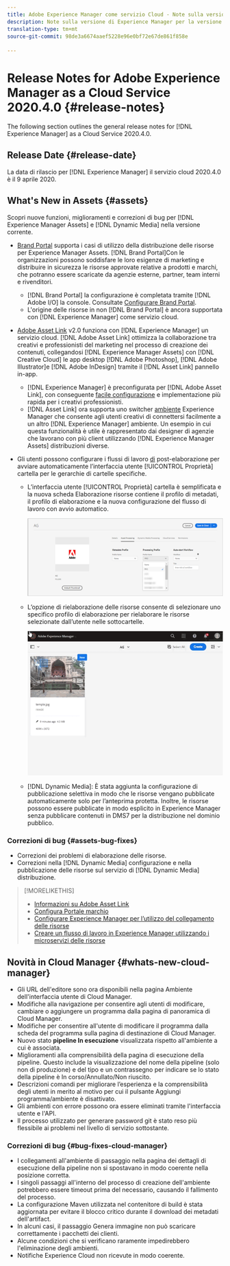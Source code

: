 ```yaml
---
title: Adobe Experience Manager come servizio Cloud - Note sulla versione 2020.4.0
description: Note sulla versione di Experience Manager per la versione 2020.4.0
translation-type: tm+mt
source-git-commit: 98de3a6674aaef5228e96e0bf72e67de861f858e

---
```



# Release Notes for Adobe Experience Manager as a Cloud Service 2020.4.0 {#release-notes}

The following section outlines the general release notes for [!DNL Experience Manager] as a Cloud Service 2020.4.0.

## Release Date {#release-date}

La data di rilascio per [!DNL Experience Manager] il servizio cloud 2020.4.0 è il 9 aprile 2020.

## What&#39;s New in Assets {#assets}

Scopri nuove funzioni, miglioramenti e correzioni di bug per [!DNL Experience Manager Assets] e [!DNL Dynamic Media] nella versione corrente.

* [Brand Portal](https://docs.adobe.com/content/help/it-IT/experience-manager-brand-portal/using/home.html) supporta i casi di utilizzo della distribuzione delle risorse per Experience Manager Assets. [!DNL Brand Portal]Con le organizzazioni possono soddisfare le loro esigenze di marketing e distribuire in sicurezza le risorse approvate relative a prodotti e marchi, che potranno essere scaricate da agenzie esterne, partner, team interni e rivenditori.
   * [!DNL Brand Portal] la configurazione è completata tramite [!DNL Adobe I/O] la console. Consultate [Configurare Brand Portal](https://docs.adobe.com/content/help/en/experience-manager-brand-portal/using/publish/configure-aem-assets-with-brand-portal.html).
   * L&#39;origine delle risorse in non [!DNL Brand Portal] è ancora supportata con [!DNL Experience Manager] come servizio cloud.

* [Adobe Asset Link](https://helpx.adobe.com/it/enterprise/using/adobe-asset-link.html) v2.0 funziona con [!DNL Experience Manager] un servizio cloud. [!DNL Adobe Asset Link] ottimizza la collaborazione tra creativi e professionisti del marketing nel processo di creazione dei contenuti, collegandosi [!DNL Experience Manager Assets] con [!DNL Creative Cloud] le app desktop [!DNL Adobe Photoshop], [!DNL Adobe Illustrator]e [!DNL Adobe InDesign] tramite il [!DNL Asset Link] pannello in-app.
   * [!DNL Experience Manager] è preconfigurata per [!DNL Adobe Asset Link], con conseguente [facile configurazione](https://helpx.adobe.com/enterprise/using/configure-aem-assets-for-asset-link.html) e implementazione più rapida per i creativi professionisti.
   * [!DNL Asset Link] ora supporta uno switcher [ambiente](https://helpx.adobe.com/enterprise/using/manage-assets-using-adobe-asset-link.html#UseAdobeAssetLink) Experience Manager che consente agli utenti creativi di connettersi facilmente a un altro [!DNL Experience Manager] ambiente. Un esempio in cui questa funzionalità è utile è rappresentato dai designer di agenzie che lavorano con più client utilizzando [!DNL Experience Manager Assets] distribuzioni diverse.

* Gli utenti possono configurare i flussi di lavoro [di](/help/assets/asset-microservices-configure-and-use.md#post-processing-workflows) post-elaborazione per avviare automaticamente l’interfaccia utente [!UICONTROL Proprietà] cartella per le gerarchie di cartelle specifiche.
   * L’interfaccia utente [!UICONTROL Proprietà] cartella è semplificata e la nuova scheda Elaborazione  risorse contiene il profilo di metadati, il profilo di elaborazione e la nuova configurazione del flusso di lavoro con avvio automatico.

      ![I profili di elaborazione possono essere facilmente applicati alle cartelle e tutte le risorse caricate nelle cartelle vengono elaborate utilizzando questi profili](/help/assets/assets/asset-processing-folder-properties.png)

   * L’opzione di rielaborazione delle risorse consente di selezionare uno specifico profilo di elaborazione per rielaborare le risorse selezionate dall’utente nelle sottocartelle.

      ![Rielaborare le risorse selezionate utilizzando un profilo di elaborazione specifico](/help/assets/assets/fpo-existing-asset-reprocess.gif)

   * [!DNL Dynamic Media]: È stata aggiunta la configurazione di pubblicazione selettiva in modo che le risorse vengano pubblicate automaticamente solo per l’anteprima protetta. Inoltre, le risorse possono essere pubblicate in modo esplicito in Experience Manager senza pubblicare contenuti in DMS7 per la distribuzione nel dominio pubblico.

### Correzioni di bug {#assets-bug-fixes}

* Correzioni dei problemi di elaborazione delle risorse.
* Correzioni nella [!DNL Dynamic Media] configurazione e nella pubblicazione delle risorse sul servizio di [!DNL Dynamic Media] distribuzione.

>[!MORELIKETHIS]
>
>* [Informazioni su Adobe Asset Link](https://www.adobe.com/creativecloud/business/enterprise/adobe-asset-link.html)
>* [Configura Portale marchio](https://docs.adobe.com/content/help/en/experience-manager-brand-portal/using/publish/configure-aem-assets-with-brand-portal.html)
>* [Configurare Experience Manager per l’utilizzo del collegamento delle risorse](https://helpx.adobe.com/enterprise/using/configure-aem-assets-for-asset-link.html)
>* [Creare un flusso di lavoro in Experience Manager utilizzando i microservizi delle risorse](https://docs.adobe.com/content/help/en/experience-manager-cloud-service/assets/manage/asset-microservices-configure-and-use.html#post-processing-workflows)


## Novità in Cloud Manager {#whats-new-cloud-manager}

* Gli URL dell&#39;editore sono ora disponibili nella pagina Ambiente dell&#39;interfaccia utente di Cloud Manager.
* Modifiche alla navigazione per consentire agli utenti di modificare, cambiare o aggiungere un programma dalla pagina di panoramica di Cloud Manager.
* Modifiche per consentire all&#39;utente di modificare il programma dalla scheda del programma sulla pagina di destinazione di Cloud Manager.
* Nuovo stato **pipeline In esecuzione** visualizzata rispetto all&#39;ambiente a cui è associata.
* Miglioramenti alla comprensibilità della pagina di esecuzione della pipeline. Questo include la visualizzazione del nome della pipeline (solo non di produzione) e del tipo e un contrassegno per indicare se lo stato della pipeline è In corso/Annullato/Non riuscito.
* Descrizioni comandi per migliorare l’esperienza e la comprensibilità degli utenti in merito al motivo per cui il pulsante Aggiungi programma/ambiente è disattivato.
* Gli ambienti con errore possono ora essere eliminati tramite l&#39;interfaccia utente e l&#39;API.
* Il processo utilizzato per generare password git è stato reso più flessibile ai problemi nel livello di servizio sottostante.

### Correzioni di bug {#bug-fixes-cloud-manager}

* I collegamenti all&#39;ambiente di passaggio nella pagina dei dettagli di esecuzione della pipeline non si spostavano in modo coerente nella posizione corretta.
* I singoli passaggi all&#39;interno del processo di creazione dell&#39;ambiente potrebbero essere timeout prima del necessario, causando il fallimento del processo.
* La configurazione Maven utilizzata nel contenitore di build è stata aggiornata per evitare il blocco critico durante il download dei metadati dell&#39;artifact.
* In alcuni casi, il passaggio Genera immagine non può scaricare correttamente i pacchetti dei clienti.
* Alcune condizioni che si verificano raramente impedirebbero l&#39;eliminazione degli ambienti.
* Notifiche Experience Cloud non ricevute in modo coerente.
